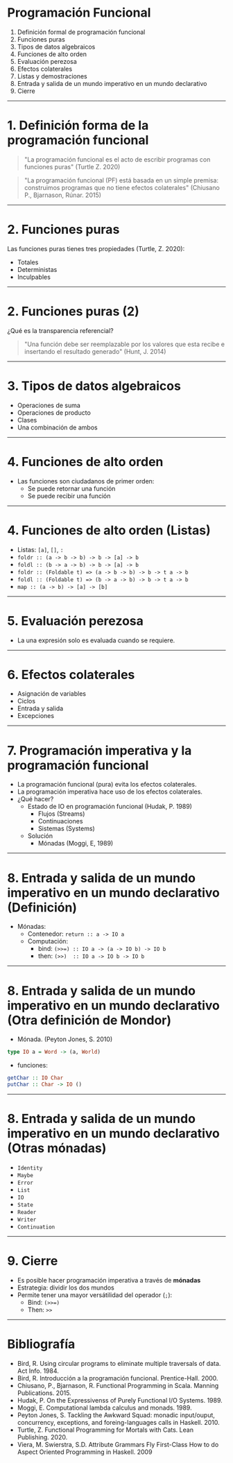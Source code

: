 # 

# Programación Funcional

1. Definición formal de programación funcional
2. Funciones puras
3. Tipos de datos algebraicos
4. Funciones de alto orden
4. Evaluación perezosa
6. Efectos colaterales
7. Listas y demostraciones
8. Entrada y salida de un mundo imperativo en un mundo declarativo
9. Cierre

---

# 1. Definición forma de la programación funcional

> "La programación funcional es el acto de escribir programas con funciones
>  puras" (Turtle Z. 2020)


> "La programación funcional (PF) está basada en un simple premisa: construimos
>  programas que no tiene efectos colaterales"
>  (Chiusano P., Bjarnason, Rúnar. 2015)

---

# 2. Funciones puras

Las funciones puras tienes tres propiedades (Turtle, Z. 2020):

* Totales
* Deterministas
* Inculpables

---

# 2. Funciones puras (2)

¿Qué es la transparencia referencial?

> "Una función debe ser reemplazable por los valores que esta
> recibe e insertando el resultado generado" (Hunt, J. 2014)

---

# 3. Tipos de datos algebraicos

* Operaciones de suma
* Operaciones de producto
* Clases
* Una combinación de ambos

---

# 4. Funciones de alto orden

* Las funciones son ciudadanos de primer orden:
  * Se puede retornar una función
  * Se puede recibir una función

---

# 4. Funciones de alto orden (Listas)

* Listas: `[a]`, `[]`, `:`
* `foldr :: (a -> b -> b) -> b -> [a] -> b`
* `foldl :: (b -> a -> b) -> b -> [a] -> b`
* `foldr :: (Foldable t) => (a -> b -> b) -> b -> t a -> b`
* `foldl :: (Foldable t) => (b -> a -> b) -> b -> t a -> b`
* `map :: (a -> b) -> [a] -> [b]`

---

# 5. Evaluación perezosa

* La una expresión solo es evaluada cuando se requiere.

---

# 6. Efectos colaterales

* Asignación de variables
* Ciclos
* Entrada y salida
* Excepciones

---

# 7. Programación imperativa y la programación funcional

* La programación funcional (pura) evita los efectos colaterales.
* La programación imperativa hace uso de los efectos colaterales.
* ¿Qué hacer?
  - Estado de IO en programación funcional (Hudak, P. 1989)
    * Flujos (Streams)
    * Continuaciones
    * Sistemas (Systems)
  - Solución
    * Mónadas (Moggi, E, 1989)

---

# 8. Entrada y salida de un mundo imperativo en un mundo declarativo (Definición)

* Mónadas:
  - Contenedor: `return :: a -> IO a`
  - Computación:
      * bind: `(>>=) :: IO a -> (a -> IO b) -> IO b`
    * then: `(>>)  :: IO a -> IO b -> IO b`

---

# 8. Entrada y salida de un mundo imperativo en un mundo declarativo (Otra definición de Mondor)

* Mónada. (Peyton Jones, S. 2010)

```haskell
type IO a = Word -> (a, World)
```

* funciones:

```haskell
getChar :: IO Char
putChar :: Char -> IO ()
```

---

# 8. Entrada y salida de un mundo imperativo en un mundo declarativo (Otras mónadas)

* `Identity`
* `Maybe`
* `Error`
* `List`
* `IO`
* `State`
* `Reader`
* `Writer`
* `Continuation`

---

# 9. Cierre

* Es posible hacer programación imperativa a través de **mónadas**
* Estrategia: dividir los dos mundos
* Permite tener una mayor versátilidad del operador (`;`):
  + Bind: `(>>=)`
  + Then: `>>`

---

# Bibliografía

* Bird, R. Using circular programs to eliminate multiple traversals of data. Act Info. 1984.
* Bird, R. Introducción a la programación funcional. Prentice-Hall. 2000.
* Chiusano, P., Bjarnason, R. Functional Programming in Scala. Manning Publications. 2015.
* Hudak, P. On the Expressivenss of Purely Functional I/O Systems. 1989.
* Moggi, E. Computational lambda calculus and monads. 1989.
* Peyton Jones, S. Tackling the Awkward Squad: monadic input/ouput, concurrency, exceptions, and foreing-languages calls in Haskell. 2010.
* Turtle, Z. Functional Programming for Mortals with Cats. Lean Publishing. 2020.
* Viera, M. Swierstra, S.D. Attribute Grammars Fly First-Class How to do Aspect Oriented Programming in Haskell. 2009
